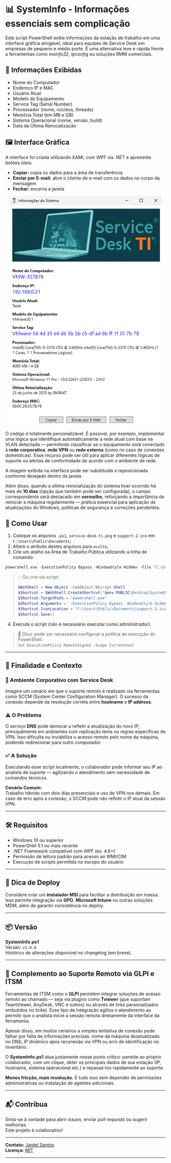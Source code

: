 # 📊 SystemInfo - Informações essenciais sem complicação

Este script PowerShell exibe informações da estação de trabalho em uma interface gráfica amigável, ideal para equipes de Service Desk em empresas de pequeno e médio porte. É uma alternativa leve e rápida frente a ferramentas como *msinfo32*, *ipconfig* ou soluções RMM comerciais.

## 🧰 Informações Exibidas

- Nome do Computador  
- Endereço IP e MAC  
- Usuário Atual  
- Modelo do Equipamento  
- Service Tag (Serial Number)  
- Processador (nome, núcleos, threads)  
- Memória Total (em MB e GB)  
- Sistema Operacional (nome, versão, build)  
- Data da Última Reinicialização  

## 🖼️ Interface Gráfica

A interface foi criada utilizando XAML com WPF via .NET e apresenta botões úteis:

- **Copiar:** copia os dados para a área de transferência  
- **Enviar por E-mail:** abre o cliente de e-mail com os dados no corpo da mensagem  
- **Fechar:** encerra a janela  

<p align="center">  
  <kbd><img src="../assets/servicedesk-em-powershell.png" alt="Tela do script em execução"></kbd>  
</p>

O código é totalmente personalizável. É possível, por exemplo, implementar uma lógica que identifique automaticamente a rede atual com base na VLAN detectada — permitindo classificar se o equipamento está conectado à **rede corporativa**, **rede VPN** ou **rede externa** (como no caso de conexões domésticas). Esse recurso pode ser útil para aplicar diferentes lógicas de suporte ou alertas de conformidade de acordo com o ambiente de rede.

A imagem exibida na interface pode ser substituída e reposicionada conforme desejado dentro da janela.

Além disso, quando a última reinicialização do sistema tiver ocorrido há mais de **10 dias** (opção que também pode ser configurada), o campo correspondente será destacado em **vermelho**, reforçando a importância de reiniciar a máquina regularmente — prática essencial para aplicação de atualizações do Windows, políticas de segurança e correções pendentes.

## 🚀 Como Usar

1. Coloque os arquivos `.ps1`, `service-desk-ti.png` e `support-2.ico` em `C:\Users\Public\Documents`;  
2. Altere o atributo destes arquivos para `oculto`;  
3. Crie um atalho na Área de Trabalho Pública utilizando a linha de comando:  

```powershell
powershell.exe -ExecutionPolicy Bypass -WindowStyle Hidden -File "C:\Users\Public\Documents\SERVICEDESK.PS1"
```

> 💡 Ou crie via script:
> ```powershell
> $WshShell = New-Object -ComObject WScript.Shell
> $Shortcut = $WshShell.CreateShortcut("$env:PUBLIC\Desktop\SystemInfo.lnk")
> $Shortcut.TargetPath = "powershell.exe"
> $Shortcut.Arguments = '-ExecutionPolicy Bypass -WindowStyle Hidden -File "C:\Users\Public\Documents\SERVICEDESK.PS1"'
> $Shortcut.IconLocation = "C:\Users\Public\Documents\support-2.ico"
> $Shortcut.Save()
> ```

4. Execute o script (não é necessário executar como administrador).

> 🔐 *Dica:* pode ser necessário configurar a política de execução do PowerShell:  
> `Set-ExecutionPolicy RemoteSigned -Scope CurrentUser`

---

## 🎯 Finalidade e Contexto

### 🏢 Ambiente Corporativo com Service Desk

Imagine um cenário em que o suporte remoto é realizado via ferramentas como SCCM (System Center Configuration Manager). O sucesso da conexão depende da resolução correta entre **hostname** e **IP address**.

### ⚠️ O Problema

O serviço **DNS** pode demorar a refletir a atualização do novo IP, principalmente em ambientes com replicação lenta ou regras específicas de VPN. Isso dificulta ou inviabiliza o acesso remoto pelo nome da máquina, podendo redirecionar para outro computador.

### ✅ A Solução

Executando esse script localmente, o colaborador pode informar seu IP ao analista de suporte — agilizando o atendimento sem necessidade de comandos técnicos.

**Cenário Comum:**  
Trabalho híbrido com dois dias presenciais e uso de VPN nos demais. Em caso de erro após a conexão, o SCCM pode não refletir o IP atual da sessão VPN.

---

## 🛠️ Requisitos

- Windows 10 ou superior  
- PowerShell 5.1 ou mais recente  
- .NET Framework compatível com WPF (ex: 4.6+)  
- Permissão de leitura padrão para acesso ao WMI/CIM  
- Execução de scripts permitida no escopo do usuário  

---

## 🧪 Dica de Deploy

Considere criar um **instalador MSI** para facilitar a distribuição em massa. Isso permite integração via **GPO**, **Microsoft Intune** ou outras soluções MDM, além de garantir consistência no deploy.

---

## 📦 Versão

**SystemInfo.ps1**  
Versão: `v1.0.0`  
Histórico de alterações disponível no changelog (em breve).

---

## 🧩 Complemento ao Suporte Remoto via GLPI e ITSM

Ferramentas de ITSM como o **GLPI** permitem integrar soluções de acesso remoto ao chamado — seja via plugins como **Tviewer** (que suportam TeamViewer, AnyDesk, VNC e outros) ou através de links personalizados embutidos no ticket. Esse tipo de integração agiliza o atendimento ao permitir que o analista inicie a sessão remota diretamente da interface da ferramenta.

Apesar disso, em muitos cenários a simples tentativa de conexão pode falhar por falta de informações precisas: nome da máquina desatualizado no DNS, IP dinâmico após reconexão via VPN ou erro de identificação no inventário.  

O **SystemInfo.ps1** atua justamente nesse ponto crítico: permite ao próprio colaborador, com um clique, obter os principais dados de sua estação (IP, hostname, sistema operacional etc.) e repassá-los rapidamente ao suporte.  

**Menos fricção, mais resolução.** E tudo isso sem depender de permissões administrativas ou instalação de agentes adicionais.

---

## 📬 Contribua

Sinta-se à vontade para abrir *issues*, enviar *pull requests* ou sugerir melhorias.  
Este projeto é colaborativo!

---

**Contato:** [Jardel Santos](https://www.linkedin.com/in/jardel-santos-2012)  
**Licença:** [MIT](../LICENSE)

---
